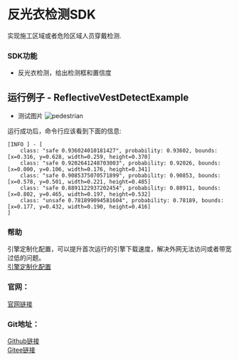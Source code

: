 # 反光衣检测SDK
实现施工区域或者危险区域人员穿戴检测.


### SDK功能
- 反光衣检测，给出检测框和置信度

## 运行例子 - ReflectiveVestDetectExample
- 测试图片
![pedestrian](https://aias-home.oss-cn-beijing.aliyuncs.com/AIAS/sec_sdks/images/reflective_detect_result.png)

运行成功后，命令行应该看到下面的信息:
```text
[INFO ] - [
	class: "safe 0.936024010181427", probability: 0.93602, bounds: [x=0.316, y=0.628, width=0.259, height=0.370]
	class: "safe 0.9202641248703003", probability: 0.92026, bounds: [x=0.000, y=0.106, width=0.176, height=0.341]
	class: "safe 0.9085375070571899", probability: 0.90853, bounds: [x=0.578, y=0.501, width=0.221, height=0.485]
	class: "safe 0.8891122937202454", probability: 0.88911, bounds: [x=0.802, y=0.465, width=0.197, height=0.532]
	class: "unsafe 0.781899094581604", probability: 0.78189, bounds: [x=0.177, y=0.432, width=0.190, height=0.416]
]
```

### 帮助 
引擎定制化配置，可以提升首次运行的引擎下载速度，解决外网无法访问或者带宽过低的问题。         
[引擎定制化配置](http://aias.top/engine_cpu.html)

### 官网：
[官网链接](http://www.aias.top/)

### Git地址：   
[Github链接](https://github.com/mymagicpower/AIAS)    
[Gitee链接](https://gitee.com/mymagicpower/AIAS)   